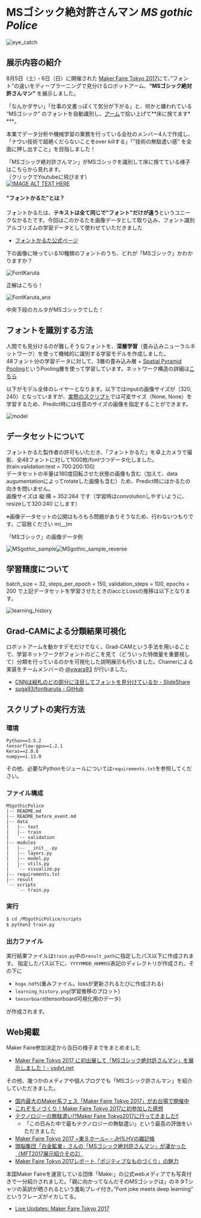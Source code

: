 # MSゴシック絶対許さんマン *MS gothic Police*

![eye_catch](https://s3-ap-northeast-1.amazonaws.com/fontkaruta2/eye_catch.jpg)

## 展示内容の紹介
8月5日（土）・6日（日）に開催された [Maker Faire Tokyo 2017](http://makezine.jp/event/mft2017/)にて、”フォント”の違いをディープラーニングで見分けるロボットアーム、**“MSゴシック絶対許さんマン”** を展示しました。  

「なんかダサい」「仕事の文書っぽくて気分が下がる」と、何かと嫌われている “MSゴシック” のフォントを自動識別し、[アーム](http://dobot.cc/dobot-magician/product-overview.html)で拾い上げて**床に捨てます* ***。  

本業でデータ分析や機械学習の業務を行っている会社のメンバー4人で作成し、「ナウい技術で超絶くだらないことをover killする」「”技術の無駄遣い感” を全面に押し出すこと」を目指しました！

「MSゴシック絶対許さんマン」がMSゴシックを識別して床に捨てている様子はこちらから見れます。  
（クリックでYoutubeに飛びます）  
[![IMAGE ALT TEXT HERE](https://img.youtube.com/vi/qorjEbTfeR8/0.jpg)](https://www.youtube.com/watch?v=qorjEbTfeR8)


#### "フォントかるた"とは？
フォントかるたは、**テキストは全て同じで"フォント"だけが違う**というユニークなかるたです。今回はこのかるたを画像データとして取り込み、フォント識別アルゴリズムの学習データとして使わせていただきました

- [フォントかるた公式ページ](https://fontkaruta.wixsite.com/karuta)

下の画像に映っている10種類のフォントのうち、どれが「MSゴシック」かわかりますか？

![FontKaruta](https://s3-ap-northeast-1.amazonaws.com/fontkaruta2/fontkaruta_sample.jpg)

正解はこちら！

![FontKaruta_ans](https://s3-ap-northeast-1.amazonaws.com/fontkaruta2/fontkaruta_sample_ans.jpg)

中央下段のカルタがMSゴシックでした！


## フォントを識別する方法
人間でも見分けるのが難しそうなフォントを、**深層学習**（畳み込みニューラルネットワーク）を使って機械的に識別する学習モデルを作成しました。  
48フォント分の学習データに対して、3層の畳み込み層 + [Spatial Pyramid Pooling](https://github.com/ysdyt/MSgothicPolice/blob/master/modules/layers.py)というPooling層を使って学習しています。ネットワーク構造の詳細は[こちら](https://github.com/ysdyt/MSgothicPolice/blob/master/modules/model.py)

以下がモデル全体のレイヤーとなります。以下ではinputの画像サイズが（320, 240）となっていますが、[実際のスクリプト](https://github.com/ysdyt/MSgothicPolice/blob/master/scripts/train.py)では可変サイズ（None, None）を学習するため、Predict時には任意のサイズの画像を指定することができます。

![model](https://s3-ap-northeast-1.amazonaws.com/fontkaruta2/model.png)

## データセットについて
フォントかるた製作者の許可もいただき、「フォントかるた」を卓上カメラで撮影、全48フォントに対して1000枚/fontづつデータ化しました。(train:validation:test = 700:200:100)  
データセットの半量は180度回転させた状態の画像も含む（加えて、data augumentationによってrotateした画像も含む）ため、Predict時にはかるたの向きを問いません。  
画像サイズは 縦:横 = 352:264 です（学習時はconvolutionしやすいように、resizeして320:240 にします）

※画像データセットの公開はもろもろ問題がありそうなため、行わないつもりです。ご容赦ください m(__)m

「MSゴシック」の画像データ例

![MSgothic_sample](https://s3-ap-northeast-1.amazonaws.com/fontkaruta2/img376_ms_gothic.jpg)![MSgothic_sample_reverse](https://s3-ap-northeast-1.amazonaws.com/fontkaruta2/img5_ms_gothic.jpg)


## 学習精度について
batch_size = 32, steps_per_epoch = 150, validation_steps = 100, epochs = 200 で上記データセットを学習させたときのaccとLossの推移は以下となります。

![learning_history](https://s3-ap-northeast-1.amazonaws.com/fontkaruta2/learning_history.png)


## Grad-CAMによる分類結果可視化
ロボットアームを動かすデモだけでなく、Grad-CAMという手法を用いることで、学習ネットワークがフォントのどこを見て（どういった特徴量を重要視して）分類を行っているのかを可視化した説明展示も行いました。Chainerによる実装をチームメンバーの [@ywara93](https://twitter.com/ywara93) が行いました。

* [CNNは絵札のどの部分に注目してフォントを見分けているか - SlideShare](https://www.slideshare.net/YutaYoshida1/cnn-78650579)
* [suga93/fontkaruta - GitHub](https://github.com/suga93/fontkaruta_classifier)

## スクリプトの実行方法

### 環境

```
Python==3.5.2  
tensorflow-gpu==1.2.1  
Keras==2.0.6  
numpy==1.13.0  
```

その他、必要なPythonモジュールについては`requirements.txt`を参照してください。

### ファイル構成

```
MSgothicPolice                                                              
|-- README.md                                                  
|-- README_before_event.md                                     
|-- data                                                       
|   |-- test                                                   
|   |-- train                                                  
|   `-- validation                                             
|-- modules                                                    
|   |-- __init__.py                                            
|   |-- layers.py                                              
|   |-- model.py                                               
|   |-- utils.py                                               
|   `-- visualize.py                                           
|-- requirements.txt                                           
|-- result                                                                                             
`-- scripts                                                    
    `-- train.py                                               
```

### 実行

```bash
$ cd /MSgothicPolice/scripts
$ python3 train.py
```

### 出力ファイル

実行結果ファイルは`train.py`中の`result_path`に指定したパス以下に作成されます。
指定したパス以下に、`YYYYMMDD_HHMMSS`表記のディレクトリが作成され、その下に

* `hoge.hdf5`(重みファイル。lossが更新されるたびに作成される)
* `learning_history.png`(学習推移のプロット)
* `tensorboard`(tensorboard可視化用のデータ)

が作成されます。

## Web掲載

Maker Faire参加決定から当日の様子までをまとめました

* [Maker Faire Tokyo 2017 に初出展して「MSゴシック絶対許さんマン」を展示しました！- ysdyt.net](http://ysdyt.net/?p=2152)


その他、幾つかのメディアや個人ブログでも「MSゴシック許さんマン」を紹介していただきました。  

* [国内最大のMaker系フェス「Maker Faire Tokyo 2017」がお台場で開催中](https://fabcross.jp/news/2017/20170805_maker_faire_tokyo2017.html)
* [これぞモノづくり！Maker Faire Tokyo 2017に初参加した感想](http://temcee.hatenablog.com/entry/maker_faire_tokyo_2017)
* [テクノロジーの無駄遣い!?Maker Faire Tokyo2017に行ってきました!!](http://pleshe.jp/archives/2466)
	* 「この日みた中で最もテクノロジーの無駄遣い」という最高の評価をいただきました
* [Maker Faire Tokyo 2017 ~東８ホール~ – JH1LHVの雑記帳](http://jh1lhv.hatenablog.jp/entry/2017/08/10/212249)
* [頭脳集団「白金鉱業」さんの「MSゴシック絶対許さんマン」が凄かった（MFT2017展示紹介その2）](http://karaage.hatenadiary.jp/entry/2017/08/21/073000)
* [Maker Faire Tokyo 2017レポート「ポジティブなものづくり」の魅力](http://eonet.jp/zing/articles/_4100769.html)

本国Maker Faireを運営している団体「Make:」の公式webメディアでも写真付きで一分紹介されました。「親に向かってなんだそのMSゴシックは」のネタTシャツの英訳が晒されるという羞恥プレイ付き。”Font joke meets deep learning” というフレーズがイカしてる。

* [Live Updates: Maker Faire Tokyo 2017](http://makezine.com/2017/08/05/maker-faire-tokyo-2017-live-update/)

